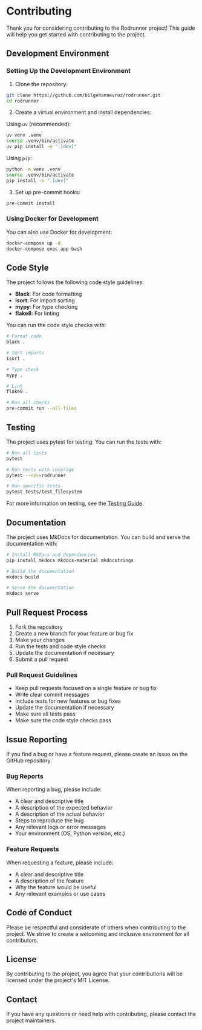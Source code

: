 # Contributing

Thank you for considering contributing to the Rodrunner project! This guide will help you get started with contributing to the project.

## Development Environment

### Setting Up the Development Environment

1. Clone the repository:

```bash
git clone https://github.com/bilgehannevruz/rodrunner.git
cd rodrunner
```

2. Create a virtual environment and install dependencies:

Using `uv` (recommended):

```bash
uv venv .venv
source .venv/bin/activate
uv pip install -e ".[dev]"
```

Using `pip`:

```bash
python -m venv .venv
source .venv/bin/activate
pip install -e ".[dev]"
```

3. Set up pre-commit hooks:

```bash
pre-commit install
```

### Using Docker for Development

You can also use Docker for development:

```bash
docker-compose up -d
docker-compose exec app bash
```

## Code Style

The project follows the following code style guidelines:

- **Black**: For code formatting
- **isort**: For import sorting
- **mypy**: For type checking
- **flake8**: For linting

You can run the code style checks with:

```bash
# Format code
black .

# Sort imports
isort .

# Type check
mypy .

# Lint
flake8 .

# Run all checks
pre-commit run --all-files
```

## Testing

The project uses pytest for testing. You can run the tests with:

```bash
# Run all tests
pytest

# Run tests with coverage
pytest --cov=rodrunner

# Run specific tests
pytest tests/test_filesystem
```

For more information on testing, see the [Testing Guide](testing.md).

## Documentation

The project uses MkDocs for documentation. You can build and serve the documentation with:

```bash
# Install MkDocs and dependencies
pip install mkdocs mkdocs-material mkdocstrings

# Build the documentation
mkdocs build

# Serve the documentation
mkdocs serve
```

## Pull Request Process

1. Fork the repository
2. Create a new branch for your feature or bug fix
3. Make your changes
4. Run the tests and code style checks
5. Update the documentation if necessary
6. Submit a pull request

### Pull Request Guidelines

- Keep pull requests focused on a single feature or bug fix
- Write clear commit messages
- Include tests for new features or bug fixes
- Update the documentation if necessary
- Make sure all tests pass
- Make sure the code style checks pass

## Issue Reporting

If you find a bug or have a feature request, please create an issue on the GitHub repository.

### Bug Reports

When reporting a bug, please include:

- A clear and descriptive title
- A description of the expected behavior
- A description of the actual behavior
- Steps to reproduce the bug
- Any relevant logs or error messages
- Your environment (OS, Python version, etc.)

### Feature Requests

When requesting a feature, please include:

- A clear and descriptive title
- A description of the feature
- Why the feature would be useful
- Any relevant examples or use cases

## Code of Conduct

Please be respectful and considerate of others when contributing to the project. We strive to create a welcoming and inclusive environment for all contributors.

## License

By contributing to the project, you agree that your contributions will be licensed under the project's MIT License.

## Contact

If you have any questions or need help with contributing, please contact the project maintainers.
